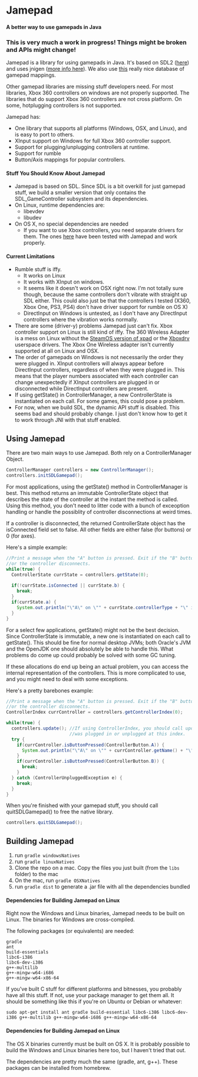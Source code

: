 # Jamepad
#### A better way to use gamepads in Java

### This is very much a work in progress! Things might be broken and APIs might change!

Jamepad is a library for using gamepads in Java. It's based on SDL2 ([here](https://www.libsdl.org/)) and uses jnigen ([more info here](https://github.com/libgdx/libgdx/wiki/jnigen)). We also use [this](https://github.com/gabomdq/SDL_GameControllerDB) really nice database of gamepad mappings.

Other gamepad libraries are missing stuff developers need. For most libraries, Xbox 360 controllers on windows are not properly supported. The libraries that do support Xbox 360 controllers are not cross platform. On some, hotplugging controllers is not supported.

Jamepad has:
  - One library that supports all platforms (Windows, OSX, and Linux), and is easy to port to others.
  - XInput support on Windows for full Xbox 360 controller support.
  - Support for plugging/unplugging controllers at runtime.
  - Support for rumble
  - Button/Axis mappings for popular controllers.

#### Stuff You Should Know About Jamepad

- Jamepad is based on SDL. Since SDL is a bit overkill for just gamepad stuff, we build a smaller version that only contains the SDL_GameController subsystem and its dependencies.
- On Linux, runtime dependencies are:
  - libevdev
  - libudev
- On OS X, no special dependencies are needed
  - If you want to use Xbox controllers, you need separate drivers for them. The ones [here](https://github.com/360Controller/360Controller) have been tested with Jamepad and work properly.
  
#### Current Limitations
- Rumble stuff is iffy. 
  - It works on Linux
  - It works with XInput on windows. 
  - It seems like it doesn't work on OSX right now. I'm not totally sure though, because the same controllers don't vibrate with straight up SDL either. This could also just be that the controllers I tested (X360, Xbox One, PS3, PS4) don't have driver support for rumble on OS X)
  - DirectInput on Windows is untested, as I don't have any DirectInput controllers where the vibration works normally.
- There are some (driver-y) problems Jamepad just can't fix. Xbox controller support on Linux is still kind of iffy. The 360 Wireless Adapter is a mess on Linux without the [SteamOS version of xpad](https://launchpad.net/~mdeslaur/+archive/ubuntu/steamos) or the [Xboxdrv](https://github.com/xboxdrv/xboxdrv) userspace drivers. The Xbox One Wireless adapter isn't currently supported at all on Linux and OSX. 
- The order of gamepads on Windows is not necessarily the order they were plugged in. XInput controllers will always appear before DirectInput controllers, regardless of when they were plugged in. This means that the player numbers associated with each controller can change unexpectedly if XInput controllers are plugged in or disconnected while DirectInput controllers are present.
- If using getState() in ControllerManager, a new ControllerState is instantiated on each call. For some games, this could pose a problem.
- For now, when we build SDL, the  dynamic API stuff is disabled. This seems bad and should probably change. I just don't know how to get it to work through JNI with that stuff enabled.
  
## Using Jamepad

There are two main ways to use Jamepad. Both rely on a ControllerManager Object.

```java
ControllerManager controllers = new ControllerManager();
controllers.initSDLGamepad();
```

For most applications, using the getState() method in ControllerManager is best. This method returns an immutable ControllerState object that describes the state of the controller at the instant the method is called. Using this method, you don't need to litter code with a bunch of exceoption handling or handle the possiblity of controller disconnections at weird times. 

If a controller is disconnected, the returned ControllerState object has the isConnected field set to false. All other fields are either false (for buttons) or 0 (for axes).

Here's a simple example:

```java
//Print a message when the "A" button is pressed. Exit if the "B" button is pressed 
//or the controller disconnects.
while(true) {
  ControllerState currState = controllers.getState(0);
  
  if(!currState.isConnected || currState.b) {
    break;
  }
  if(currState.a) {
    System.out.println("\"A\" on \"" + currState.controllerType + "\" is pressed");
  }
}
```

For a select few applications, getState() might not be the best decision. Since ControllerState is immutable, a new one is instantiated on each call to getState(). This should be fine for normal desktop JVMs; both Oracle's JVM and the OpenJDK one should absolutely be able to handle this. What problems do come up could probably be solved with some GC tuning.

If these allocations do end up being an actual problem, you can access the internal representation of the controllers. This is more complicated to use, and you might need to deal with some exceptions.

Here's a pretty barebones example:

```java
//Print a message when the "A" button is pressed. Exit if the "B" button is pressed 
//or the controller disconnects.
ControllerIndex currController = controllers.getControllerIndex(0);

while(true) {
  controllers.update(); //If using ControllerIndex, you should call update() to check if a new controller
                        //was plugged in or unplugged at this index.
  try {
    if(currController.isButtonPressed(ControllerButton.A)) {
      System.out.println("\"A\" on \"" + currController.getName() + "\" is pressed");
    }
    if(currController.isButtonPressed(ControllerButton.B)) {
      break;
    }
  } catch (ControllerUnpluggedException e) {   
    break;
  }
}
```

When you're finished with your gamepad stuff, you should call quitSDLGamepad() to free the native library.

```java
controllers.quitSDLGamepad();
```

## Building Jamepad
1.  run `gradle windowsNatives`
2.  run `gradle linuxNatives`
3.  Clone the repo on a mac. Copy the files you just built (from the `libs` folder) to the mac 
4.  On the mac, run `gradle OSXNatives`
5.  run `gradle dist` to generate a .jar file with all the dependencies bundled

#### Dependencies for Building Jamepad on Linux
Right now the Windows and Linux binaries, Jamepad needs to be built on Linux. The binaries for Windows are cross-compiled.

The following packages (or equivalents) are needed:

```
gradle
ant
build-essentials 
libc6-i386 
libc6-dev-i386 
g++-multilib
g++-mingw-w64-i686 
g++-mingw-w64-x86-64
```

If you've built C stuff for different platforms and bitnesses, you probably have all this stuff. If not, use your package manager to get them all. It should be something like this if you're on Ubuntu or Debian or whatever: 

```
sudo apt-get install ant gradle build-essential libc6-i386 libc6-dev-i386 g++-multilib g++-mingw-w64-i686 g++-mingw-w64-x86-64
```

#### Dependencies for Building Jamepad on Linux
The OS X binaries currently must be built on OS X. It is probably possible to build the Windows and Linux binaries here too, but I haven't tried that out.

The dependencies are pretty much the same (gradle, ant, g++). These packages can be installed from homebrew.
